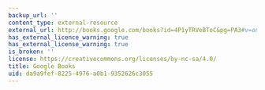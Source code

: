 ```yaml
---
backup_url: ''
content_type: external-resource
external_url: http://books.google.com/books?id=4P1yTRVeBToC&pg=PA3#v=onepage
has_external_licence_warning: true
has_external_license_warning: true
is_broken: ''
license: https://creativecommons.org/licenses/by-nc-sa/4.0/
title: Google Books
uid: da9a9fef-8225-4976-a0b1-9352626c3055
---
```

